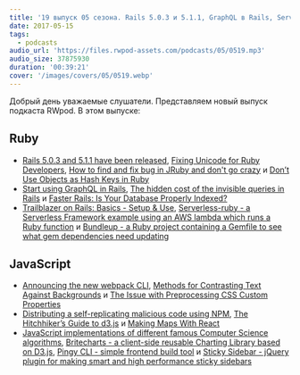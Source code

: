 ```yaml
---
title: '19 выпуск 05 сезона. Rails 5.0.3 и 5.1.1, GraphQL в Rails, Serverless-ruby, Webpack CLI, Britecharts, Sticky Sidebar и прочее'
date: 2017-05-15
tags:
  - podcasts
audio_url: 'https://files.rwpod-assets.com/podcasts/05/0519.mp3'
audio_size: 37875930
duration: '00:39:21'
cover: '/images/covers/05/0519.webp'
---
```


Добрый день уважаемые слушатели. Представляем новый выпуск подкаста RWpod. В этом выпуске:

## Ruby

- [Rails 5.0.3 and 5.1.1 have been released](http://weblog.rubyonrails.org/2017/5/12/Rails-5-0-3-and-5-1-1-have-been-released/), [Fixing Unicode for Ruby Developers](https://blog.daftcode.pl/fixing-unicode-for-ruby-developers-60d7f6377388), [How to find and fix bug in JRuby and don't go crazy](http://etehtsea.me/how-to-find-and-fix-bug-in-jruby-and-dont-go-crazy) и [Don’t Use Objects as Hash Keys in Ruby](https://6ftdan.com/allyourdev/2017/05/13/dont-use-objects-as-hash-keys-in-ruby/)
- [Start using GraphQL in Rails](http://drianhillman.me/2017/05/06/graphql-ruby), [The hidden cost of the invisible queries in Rails](https://alexcastano.com/the-hidden-cost-of-the-invisible-queries-in-rails/) и [Faster Rails: Is Your Database Properly Indexed?](https://semaphoreci.com/blog/2017/05/09/faster-rails-is-your-database-properly-indexed.html)
- [Trailblazer on Rails: Basics - Setup & Use](http://trailblazer.to/guides/trailblazer/2.0/03-rails-basics.html), [Serverless-ruby - a Serverless Framework example using an AWS lambda which runs a Ruby function](https://github.com/stewartlord/serverless-ruby) и [Bundleup - a Ruby project containing a Gemfile to see what gem dependencies need updating](https://github.com/mattbrictson/bundleup)

## JavaScript

- [Announcing the new webpack CLI](https://medium.com/webpack/announcing-the-new-webpack-cli-75ce1d9b8663), [Methods for Contrasting Text Against Backgrounds](https://css-tricks.com/methods-contrasting-text-backgrounds/) и [The Issue with Preprocessing CSS Custom Properties](https://css-tricks.com/issue-preprocessing-css-custom-properties/)
- [Distributing a self-replicating malicious code using NPM](https://medium.com/@gajus/distributing-a-self-replicating-malicious-code-using-npm-cf2bf3209293), [The Hitchhiker’s Guide to d3.js](https://medium.com/@enjalot/the-hitchhikers-guide-to-d3-js-a8552174733a) и [Making Maps With React](https://blog.webkid.io/making-maps-with-react/)
- [JavaScript implementations of different famous Computer Science algorithms](https://mgechev.github.io/javascript-algorithms/), [Britecharts - a client-side reusable Charting Library based on D3.js](http://eventbrite.github.io/britecharts/), [Pingy CLI - simple frontend build tool](https://pin.gy/cli/) и [Sticky Sidebar - jQuery plugin for making smart and high performance sticky sidebars](https://abouolia.github.io/sticky-sidebar/)
